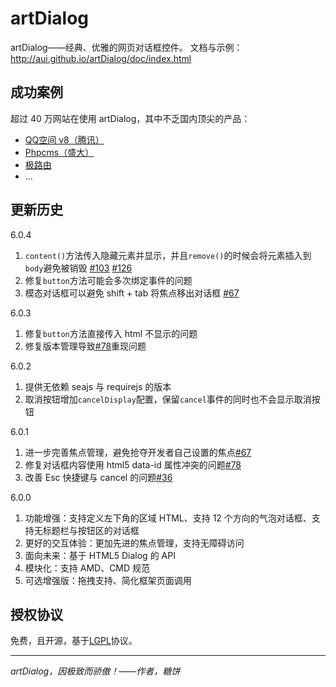 #	artDialog

artDialog——经典、优雅的网页对话框控件。
文档与示例：<http://aui.github.io/artDialog/doc/index.html>

##	成功案例

超过 40 万网站在使用 artDialog，其中不乏国内顶尖的产品：

*	[QQ空间 v8（腾讯）](http://qzone.qq.com)
*	[Phpcms（盛大）](http://www.phpcms.cn)
*	[极路由](http://www.hiwifi.com)
*	...

##	更新历史

6.0.4

1. ``content()``方法传入隐藏元素并显示，并且``remove()``的时候会将元素插入到``body``避免被销毁 [#103](https://github.com/aui/artDialog/issues/103) [#126](https://github.com/aui/artDialog/issues/126)
2. 修复``button``方法可能会多次绑定事件的问题
3. 模态对话框可以避免 shift + tab 将焦点移出对话框 [#67](https://github.com/aui/artDialog/issues/67)

6.0.3

1. 修复``button``方法直接传入 html 不显示的问题
2. 修复版本管理导致[#78](https://github.com/aui/artDialog/issues/78)重现问题

6.0.2

1. 提供无依赖 seajs 与 requirejs 的版本
2. 取消按钮增加``cancelDisplay``配置，保留``cancel``事件的同时也不会显示取消按钮

6.0.1

1. 进一步完善焦点管理，避免抢夺开发者自己设置的焦点[#67](https://github.com/aui/artDialog/issues/67)
2. 修复对话框内容使用 html5 data-id 属性冲突的问题[#78](https://github.com/aui/artDialog/issues/78)
3. 改善 Esc 快捷键与 cancel 的问题[#36](https://github.com/aui/artDialog/issues/36)

6.0.0

1. 功能增强：支持定义左下角的区域 HTML、支持 12 个方向的气泡对话框、支持无标题栏与按钮区的对话框
2. 更好的交互体验：更加先进的焦点管理，支持无障碍访问
3. 面向未来：基于 HTML5 Dialog 的 API
4. 模块化：支持 AMD、CMD 规范
5. 可选增强版：拖拽支持、简化框架页面调用

##	授权协议

免费，且开源，基于[LGPL](./LICENSE.md)协议。

------------------

*artDialog，因极致而骄傲！——作者，糖饼*